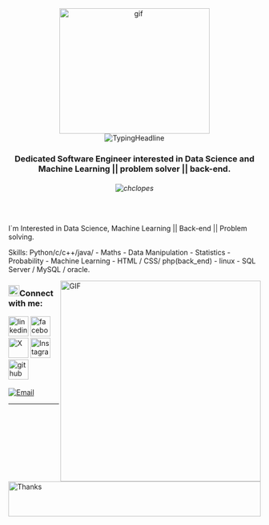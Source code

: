 <div align=center>
          <img alt="gif" align="center" src="https://github.com/A7medrajab1/Ahmed-Ragab/blob/main/git.jpg" width=300 height=250/>
    </div>

<div align="center">
<img src="https://readme-typing-svg.herokuapp.com?font=Roboto&duration=3000&color=FF5733&center=true&vCenter=true&width=600&height=50&lines=Hi+there+I'm+Ahmed+Ragab+%F0%9F%91%8B;Machine+Learning+Enthusiast;Data+Science+Explorer;Python+Coder" alt="TypingHeadline" />
</div>

<h3 align="center">Dedicated Software Engineer interested in Data Science and Machine Learning || problem solver || back-end.</h3>


<h6 align="center"><img src="https://komarev.com/ghpvc/?username=A7medrajab1&label=Profile%20views&color=0e75b6&style=flat" alt="chclopes" /></h6>
<br>

I`m Interested in Data Science, Machine Learning || Back-end || Problem solving.


Skills: Python/c/c++/java/ - Maths - Data Manipulation - Statistics - Probability - Machine Learning - HTML / CSS/ php(back_end) - linux - SQL Server / MySQL / oracle.





<img align="right" width="400" alt="GIF" src="https://blog.cloudlayer.io/content/images/2020/12/coding-freak.gif"/>




<h3 align="left"><img src="https://media.giphy.com/media/5WJ6SOKeNKrSzblU4R/giphy.gif" width=22 height=22>Connect with me:</h3> 

[<img src='https://cdn3.iconfinder.com/data/icons/capsocial-round/500/linkedin-64.png' alt='linkedin' height='40'>](https://www.linkedin.com/in/ahmed-ragab-5364a8269/)
[<img src='https://cdn2.iconfinder.com/data/icons/social-media-2285/512/1_Facebook_colored_svg_copy-128.png' alt='facebook' height='40'>](https://www.facebook.com/profile.php?id=100009257387480)
[<img src="https://cdn4.iconfinder.com/data/icons/social-media-icons-the-circle-set/48/twitter_circle-128.png" alt="X" height="40">](https://x.com/A7medRa94470272)
[<img src="https://cdn2.iconfinder.com/data/icons/social-icons-33/128/Instagram-128.png" alt="Instagram" height="40">](https://www.instagram.com/a7mmed)
[<img src='https://cdn4.iconfinder.com/data/icons/social-media-logos-6/512/71-github-64.png' alt='github' height='40'>](https://github.com/A7medrajab1)
<br>
<br>
<a href="mailto:ahmedelzaiaty2004@gmail.com"><img alt="Email" src="https://img.shields.io/badge/Email-ahmedelzaiaty2004@gmail.com-blue?style=flat-square&logo=gmail"></a><br>

<hr>
 
<img align='center'  height="70" alt="Thanks" width="100%" src="https://github.com/A7medrajab1/Ahmed-Ragab/blob/main/Ahmed.svg">

